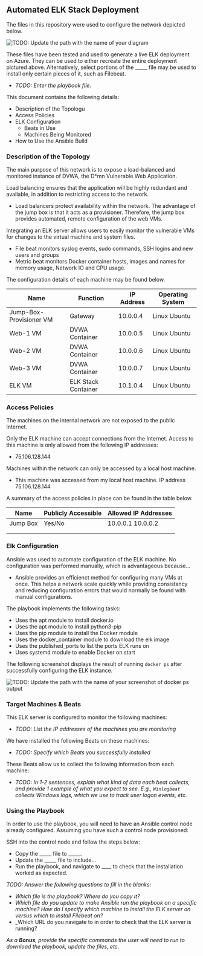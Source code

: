 ## Automated ELK Stack Deployment

The files in this repository were used to configure the network depicted below.

![TODO: Update the path with the name of your diagram](Images/diagram_filename.png)

These files have been tested and used to generate a live ELK deployment on Azure. They can be used to either recreate the entire deployment pictured above. Alternatively, select portions of the _____ file may be used to install only certain pieces of it, such as Filebeat.

  - _TODO: Enter the playbook file._

This document contains the following details:
- Description of the Topologu
- Access Policies
- ELK Configuration
  - Beats in Use
  - Machines Being Monitored
- How to Use the Ansible Build


### Description of the Topology

The main purpose of this network is to expose a load-balanced and monitored instance of DVWA, the D*mn Vulnerable Web Application.

Load balancing ensures that the application will be highly redundant and available, in addition to restricting access to the network.
- Load balancers protect availability within the network. The advantage of the jump box is that it acts as a provisioner. Therefore, the jump box provides automated, remote configuration of the web VMs. 

Integrating an ELK server allows users to easily monitor the vulnerable VMs for changes to the virtual machine and system files.
- File beat monitors syslog events, sudo commands, SSH logins and new users and groups
- Metric beat monitors Docker container hosts, images and names for memory usage, Network IO and CPU usage.

The configuration details of each machine may be found below.

| Name                    | Function            | IP Address | Operating System |
|-------------------------|---------------------|------------|------------------|
| Jump-Box-Provisioner VM | Gateway             | 10.0.0.4   | Linux Ubuntu     |
| Web-1 VM                | DVWA Container      | 10.0.0.5   | Linux Ubuntu     |
| Web-2 VM                | DVWA Container      | 10.0.0.6   | Linux Ubuntu     |
| Web-3 VM                | DVWA Container      | 10.0.0.7   | Linux Ubuntu     |
| ELK VM                  | ELK Stack Container | 10.1.0.4   | Linux Ubuntu     |

### Access Policies

The machines on the internal network are not exposed to the public Internet. 

Only the ELK machine can accept connections from the Internet. Access to this machine is only allowed from the following IP addresses:
- 75.106.128.144

Machines within the network can only be accessed by a local host machine.
- This machine was accessed from my local host machine. IP address 75.106.128.144

A summary of the access policies in place can be found in the table below.

| Name     | Publicly Accessible | Allowed IP Addresses |
|----------|---------------------|----------------------|
| Jump Box | Yes/No              | 10.0.0.1 10.0.0.2    |
|          |                     |                      |
|          |                     |                      |

### Elk Configuration

Ansible was used to automate configuration of the ELK machine. No configuration was performed manually, which is advantageous because...
- Ansible provides an efficienct method for configuring many VMs at once. This helps a network scale quickly while providing consistancy and reducing configuration errors that would normally be found with manual configurations.

The playbook implements the following tasks:
- Uses the apt module to install docker.io
- Uses the apt module to install python3-pip
- Uses the pip module to install the Docker module
- Uses the docker_container module to download the elk image
- Uses the published_ports to list the ports ELK runs on
- Uses systemd module to enable Docker on start

The following screenshot displays the result of running `docker ps` after successfully configuring the ELK instance.

![TODO: Update the path with the name of your screenshot of docker ps output](Images/docker_ps_output.png)

### Target Machines & Beats
This ELK server is configured to monitor the following machines:
- _TODO: List the IP addresses of the machines you are monitoring_

We have installed the following Beats on these machines:
- _TODO: Specify which Beats you successfully installed_

These Beats allow us to collect the following information from each machine:
- _TODO: In 1-2 sentences, explain what kind of data each beat collects, and provide 1 example of what you expect to see. E.g., `Winlogbeat` collects Windows logs, which we use to track user logon events, etc._

### Using the Playbook
In order to use the playbook, you will need to have an Ansible control node already configured. Assuming you have such a control node provisioned: 

SSH into the control node and follow the steps below:
- Copy the _____ file to _____.
- Update the _____ file to include...
- Run the playbook, and navigate to ____ to check that the installation worked as expected.

_TODO: Answer the following questions to fill in the blanks:_
- _Which file is the playbook? Where do you copy it?_
- _Which file do you update to make Ansible run the playbook on a specific machine? How do I specify which machine to install the ELK server on versus which to install Filebeat on?_
- _Which URL do you navigate to in order to check that the ELK server is running?

_As a **Bonus**, provide the specific commands the user will need to run to download the playbook, update the files, etc._
